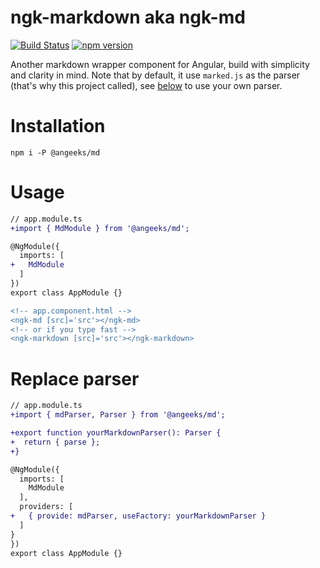 # ngk-markdown aka ngk-md

[![Build Status](https://travis-ci.org/angeeks/marked.svg?branch=master)](https://travis-ci.org/angeeks/marked)
[![npm version](https://badge.fury.io/js/%40angeeks%2Ftesting.svg)](https://www.npmjs.com/package/@angeeks/md)

Another markdown wrapper component for Angular, build with simplicity and clarity in mind.
Note that by default, it use `marked.js` as the parser (that's why this project called), see [below](#replace-parser) to use your own parser.

# Installation

```
npm i -P @angeeks/md
```

# Usage

```diff
// app.module.ts
+import { MdModule } from '@angeeks/md';

@NgModule({
  imports: [
+   MdModule
  ]
})
export class AppModule {}
```

```diff
<!-- app.component.html -->
<ngk-md [src]='src'></ngk-md>
<!-- or if you type fast -->
<ngk-markdown [src]='src'></ngk-markdown>
```

# Replace parser

```diff
// app.module.ts
+import { mdParser, Parser } from '@angeeks/md';

+export function yourMarkdownParser(): Parser {
+  return { parse };
+}

@NgModule({
  imports: [
    MdModule
  ],
  providers: [
+   { provide: mdParser, useFactory: yourMarkdownParser }
  ]
}
})
export class AppModule {}
```

